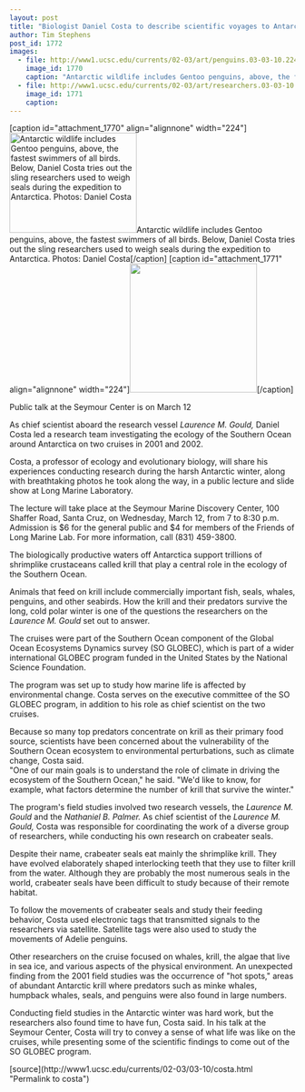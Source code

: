 ```yaml
---
layout: post
title: "Biologist Daniel Costa to describe scientific voyages to Antarctica"
author: Tim Stephens
post_id: 1772
images:
  - file: http://www1.ucsc.edu/currents/02-03/art/penguins.03-03-10.224.jpg
    image_id: 1770
    caption: "Antarctic wildlife includes Gentoo penguins, above, the fastest swimmers of all birds. Below, Daniel Costa tries out the sling researchers used to weigh seals during the expedition to Antarctica. Photos: Daniel Costa"
  - file: http://www1.ucsc.edu/currents/02-03/art/researchers.03-03-10.224.jpg
    image_id: 1771
    caption: 
---
```


[caption id="attachment_1770" align="alignnone" width="224"]<a href="http://localhost/mysite/wp-content/uploads/2003/03/penguins.03-03-10.224.jpg"><img class="size-full wp-image-1770" src="http://localhost/mysite/wp-content/uploads/2003/03/penguins.03-03-10.224.jpg" alt="Antarctic wildlife includes Gentoo penguins, above, the fastest swimmers of all birds. Below, Daniel Costa tries out the sling researchers used to weigh seals during the expedition to Antarctica. Photos: Daniel Costa" width="224" height="176" /></a>Antarctic wildlife includes Gentoo penguins, above, the fastest swimmers of all birds. Below, Daniel Costa tries out the sling researchers used to weigh seals during the expedition to Antarctica. Photos: Daniel Costa[/caption]
[caption id="attachment_1771" align="alignnone" width="224"]<a href="http://localhost/mysite/wp-content/uploads/2003/03/researchers.03-03-10.224.jpg"><img class="size-full wp-image-1771" src="http://localhost/mysite/wp-content/uploads/2003/03/researchers.03-03-10.224.jpg" alt="" width="224" height="227" /></a>[/caption]
<p class="sectionheadblack">
  Public talk at the Seymour Center is on March 12
</p>
<p>
  As chief scientist aboard the research vessel <i>Laurence M. Gould,</i> Daniel Costa led a research team investigating the ecology of the Southern Ocean around Antarctica on two cruises in 2001 and 2002.
</p>
<p>
  Costa, a professor of ecology and evolutionary biology, will share his experiences conducting research during the harsh Antarctic winter, along with breathtaking photos he took along the way, in a public lecture and slide show at Long Marine Laboratory.<br>
</p>
<p>
  The lecture will take place at the Seymour Marine Discovery Center, 100 Shaffer Road, Santa Cruz, on Wednesday, March 12, from 7 to 8:30 p.m. Admission is $6 for the general public and $4 for members of the Friends of Long Marine Lab. For more information, call (831) 459-3800.<br>
</p>
<p>
  The biologically productive waters off Antarctica support trillions of shrimplike crustaceans called krill that play a central role in the ecology of the Southern Ocean.
</p>
<p>
  Animals that feed on krill include commercially important fish, seals, whales, penguins, and other seabirds. How the krill and their predators survive the long, cold polar winter is one of the questions the researchers on the <i>Laurence M. Gould</i> set out to answer.<br>
</p>
<p>
  The cruises were part of the Southern Ocean component of the Global Ocean Ecosystems Dynamics survey (SO GLOBEC), which is part of a wider international GLOBEC program funded in the United States by the National Science Foundation.
</p>
<p>
  The program was set up to study how marine life is affected by environmental change. Costa serves on the executive committee of the SO GLOBEC program, in addition to his role as chief scientist on the two cruises.<br>
</p>
<p>
  Because so many top predators concentrate on krill as their primary food source, scientists have been concerned about the vulnerability of the Southern Ocean ecosystem to environmental perturbations, such as climate change, Costa said.<br>
  "One of our main goals is to understand the role of climate in driving the ecosystem of the Southern Ocean," he said. "We'd like to know, for example, what factors determine the number of krill that survive the winter."<br>
</p>
<p>
  The program's field studies involved two research vessels, the <i>Laurence M. Gould</i> and the <i>Nathaniel B. Palmer.</i> As chief scientist of the <i>Laurence M. Gould,</i> Costa was responsible for coordinating the work of a diverse group of researchers, while conducting his own research on crabeater seals.<br>
</p>
<p>
  Despite their name, crabeater seals eat mainly the shrimplike krill. They have evolved elaborately shaped interlocking teeth that they use to filter krill from the water. Although they are probably the most numerous seals in the world, crabeater seals have been difficult to study because of their remote habitat.<br>
</p>
<p>
  To follow the movements of crabeater seals and study their feeding behavior, Costa used electronic tags that transmitted signals to the researchers via satellite. Satellite tags were also used to study the movements of Adelie penguins.<br>
</p>
<p>
  Other researchers on the cruise focused on whales, krill, the algae that live in sea ice, and various aspects of the physical environment. An unexpected finding from the 2001 field studies was the occurrence of "hot spots," areas of abundant Antarctic krill where predators such as minke whales, humpback whales, seals, and penguins were also found in large numbers.<br>
</p>
<p>
  Conducting field studies in the Antarctic winter was hard work, but the researchers also found time to have fun, Costa said. In his talk at the Seymour Center, Costa will try to convey a sense of what life was like on the cruises, while presenting some of the scientific findings to come out of the SO GLOBEC program.<br>
</p>
[source](http://www1.ucsc.edu/currents/02-03/03-10/costa.html "Permalink to costa")
